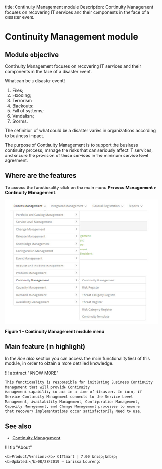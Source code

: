 title: Continuity Management module
Description: Continuity Management focuses on recovering IT services and their components in the face of a disaster event.
# Continuity Management module

Module objective
--------------------

Continuity Management focuses on recovering IT services and their components in the face of a disaster event.

What can be a disaster event?

1. Fires;
2. Flooding;
3. Terrorism;
4. Blackouts;
5. Fall of systems;
6. Vandalism;
7. Storms.

The definition of what could be a disaster varies in organizations according to business impact.

The purpose of Continuity Management is to support the business continuity process, manage the risks that can seriously affect IT 
services, and ensure the provision of these services in the minimum service level agreement.

Where are the features
--------------------------------

To access the functionality click on the main menu **Process Management > Continuity Management**.

![Menu](images/module.img1.jpg)

**Figure 1 - Continuity Management module menu**

Main feature (in highlight)
----------------------------------------

In the *See also* section you can access the main functionality(ies) of this module, in order to obtain a more detailed knowledge.

!!! abstract "KNOW MORE"

    This functionality is responsible for initiating Business Continuity Management that will provide Continuity 
    Management capability to act in a time of disaster. In turn, IT Service Continuity Management connects to the Service Level 
    Management, Availability Management, Configuration Management, Capacity Management, and Change Management processes to ensure 
    that recovery implementations occur satisfactorily Need to use.
    
See also
-------------

- [Continuity Management](/en-us/citsmart-platform-7/processes/continuity/continuity-management.html)

!!! tip "About"

    <b>Product/Version:</b> CITSmart | 7.00 &nbsp;&nbsp;
    <b>Updated:</b>08/28/2019 – Larissa Lourenço

